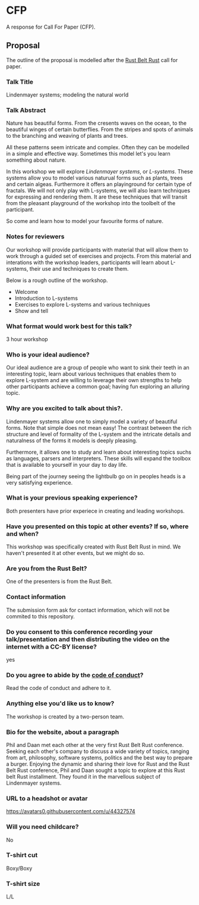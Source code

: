 # CFP
A response for Call For Paper (CFP).

## Proposal
The outline of the proposal is modelled after the [Rust Belt Rust][RBR] call for paper.

### Talk Title
Lindenmayer systems; modeling the natural world

### Talk Abstract
Nature has beautiful forms. From the cresents waves on the ocean, to the beautiful winges of certain butterflies. From the stripes and spots of animals to the branching and weaving of plants and trees.

All these patterns seem intricate and complex. Often they can be modelled in a simple and effective way. Sometimes this model let's you learn something about nature.

In this workshop we will explore _Lindenmayer systems_, or _L-systems_. These systems allow you to model various naturual forms such as plants, trees and certain algeas. Furthermore it offers an playinground for certain type of fractals.
We will not only play with L-systems, we will also learn techniques for expressing and rendering them. It are these techniques that will transit from the pleasant playground of the workshop into the toolbelt of the participant.

So come and learn how to model your favourite forms of nature.

### Notes for reviewers
Our workshop will provide participants with material that will allow them to work through a guided set of exercises and projects. From this material and interations with the workshop leaders, participants will learn about L-systems, their use and techniques to create them.

Below is a rough outline of the workshop.
* Welcome
* Introduction to L-systems
* Exercises to explore L-systems and various techniques
* Show and tell

### What format would work best for this talk?
3 hour workshop

### Who is your ideal audience?
Our ideal audience are a group of people who want to sink their teeth in an interesting topic, learn about various techniques that enables them to explore L-system and are willing to leverage their own strengths to help other participants achieve a common goal; having fun exploring an alluring topic.

### Why are you excited to talk about this?. 
Lindenmayer systems allow one to simply model a variety of beautiful forms. Note that simple does not mean easy! The contrast between the rich structure and level of formality of the L-system and the intricate details and naturalness of the forms it models is deeply pleasing.

Furthermore, it allows one to study and learn about interesting topics suchs as languages, parsers and interpreters. These skills will expand the toolbox that is available to yourself in your day to day life.

Being part of the journey seeing the lightbulb go on in peoples heads is a very satisfying experience.

### What is your previous speaking experience?
Both presenters have prior experiece in creating and leading workshops.

### Have you presented on this topic at other events? If so, where and when?
This workshop was specifically created with Rust Belt Rust in mind. We haven't presented it at other events, but we might do so.

### Are you from the Rust Belt?
One of the presenters is from the Rust Belt.

### Contact information
The submission form ask for contact information, which will not be commited to this repository.

### Do you consent to this conference recording your talk/presentation and then distributing the video on the internet with a CC-BY license?
yes

### Do you agree to abide by the [code of conduct][coc]?
Read the code of conduct and adhere to it.

### Anything else you'd like us to know?
The workshop is created by a two-person team.

### Bio for the website, about a paragraph
Phil and Daan met each other at the very first Rust Belt Rust conference. Seeking each other's company to discuss a wide variety of topics, ranging from art, philosophy, software systems, politics and the best way to prepare a burger. Enjoying the dynamic and sharing their love for Rust and the Rust Belt Rust conference, Phil and Daan sought a topic to explore at this Rust belt Rust installment. They found it in the marvellous subject of Lindenmayer systems.

### URL to a headshot or avatar
https://avatars0.githubusercontent.com/u/44327574

### Will you need childcare?
No

### T-shirt cut
Boxy/Boxy

### T-shirt size
L/L

[RBR]: http://www.rust-belt-rust.com
[coc]: https://rust-belt-rust.com/conduct/
